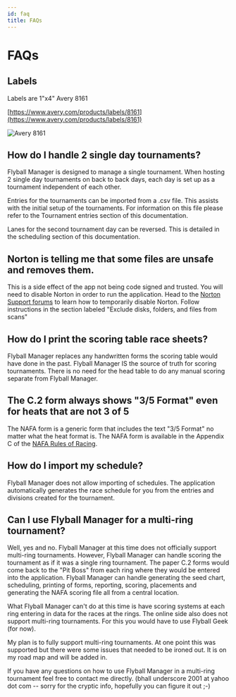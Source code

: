 ```yaml
---
id: faq
title: FAQs
---
```


# FAQs

## Labels

Labels are 1"x4" Avery 8161

[https://www.avery.com/products/labels/8161](https://www.avery.com/products/labels/8161)

![Avery 8161](/img/avery-8161.svg)

## How do I handle 2 single day tournaments?

Flyball Manager is designed to manage a single tournament. When hosting 2 single day tournaments on back to back days, each day is set up as a tournament independent of each other.

Entries for the tournaments can be imported from a .csv file. This assists with the initial setup of the tournaments. For information on this file please refer to the Tournament entries section of this documentation.

Lanes for the second tournament day can be reversed. This is detailed in the scheduling section of this documentation.

## Norton is telling me that some files are unsafe and removes them.

This is a side effect of the app not being code signed and trusted. You will need to disable Norton in order to run the application. Head to the [Norton Support forums](https://support.norton.com/sp/en/us/norton-360/current/solutions/v15457075) to learn how to temporarily disable Norton. Follow instructions in the section labeled "Exclude disks, folders, and files from scans"

## How do I print the scoring table race sheets?

Flyball Manager replaces any handwritten forms the scoring table would have done in the past. Flyball Manager IS the source of truth for scoring tournaments. There is no need for the head table to do any manual scoring separate from Flyball Manager.

## The C.2 form always shows "3/5 Format" even for heats that are not 3 of 5

The NAFA form is a generic form that includes the text "3/5 Format" no matter what the heat format is. The NAFA form is available in the Appendix C of the [NAFA Rules of Racing](http://flyball.org/rules/rulebook.pdf).

## How do I import my schedule?

Flyball Manager does not allow importing of schedules. The application automatically generates the race schedule for you from the entries and divisions created for the tournament.

## Can I use Flyball Manager for a multi-ring tournament?

Well, yes and no. Flyball Manager at this time does not officially support multi-ring tournaments. However, Flyball Manager can handle scoring the tournament as if it was a single ring tournament. The paper C.2 forms would come back to the "Pit Boss" from each ring where they would be entered into the application. Flyball Manager can handle generating the seed chart, scheduling, printing of forms, reporting, scoring, placements and generating the NAFA scoring file all from a central location.

What Flyball Manager can't do at this time is have scoring systems at each ring entering in data for the races at the rings. The online side also does not support multi-ring tournaments. For this you would have to use Flyball Geek (for now).

My plan is to fully support multi-ring tournaments. At one point this was supported but there were some issues that needed to be ironed out. It is on my road map and will be added in.

If you have any questions on how to use Flyball Manager in a multi-ring tournament feel free to contact me directly. (bhall underscore 2001 at yahoo dot com -- sorry for the cryptic info, hopefully you can figure it out ;-)
